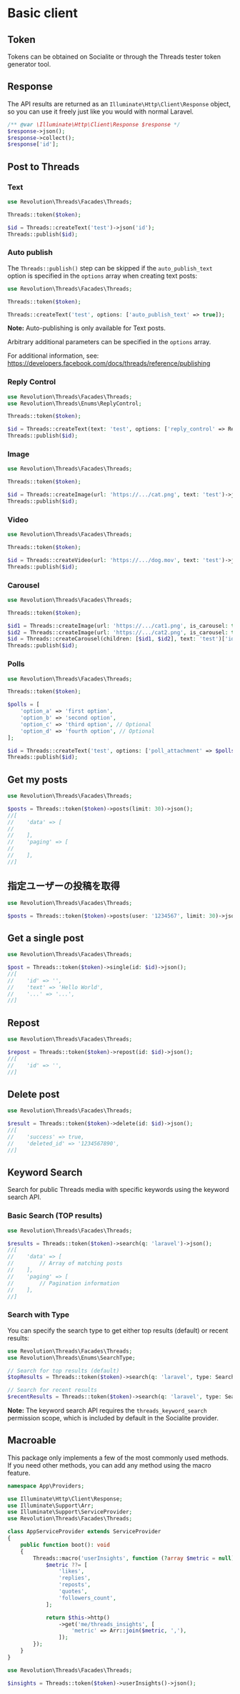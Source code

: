 Basic client
====

## Token

Tokens can be obtained on Socialite or through the Threads tester token generator tool.

## Response

The API results are returned as an `Illuminate\Http\Client\Response` object,
so you can use it freely just like you would with normal Laravel.

```php
/** @var \Illuminate\Http\Client\Response $response */
$response->json();
$response->collect();
$response['id'];
```

## Post to Threads

### Text

```php
use Revolution\Threads\Facades\Threads;

Threads::token($token);

$id = Threads::createText('test')->json('id');
Threads::publish($id);
```

### Auto publish

The `Threads::publish()` step can be skipped if the `auto_publish_text` option is specified in the `options` array when creating text posts:

```php
use Revolution\Threads\Facades\Threads;

Threads::token($token);

Threads::createText('test', options: ['auto_publish_text' => true]);
```

**Note:** Auto-publishing is only available for Text posts.

Arbitrary additional parameters can be specified in the `options` array.

For additional information, see: https://developers.facebook.com/docs/threads/reference/publishing

### Reply Control

```php
use Revolution\Threads\Facades\Threads;
use Revolution\Threads\Enums\ReplyControl;

Threads::token($token);

$id = Threads::createText(text: 'test', options: ['reply_control' => ReplyControl::FOLLOW->value])->json('id');
Threads::publish($id);
```

### Image

```php
use Revolution\Threads\Facades\Threads;

Threads::token($token);

$id = Threads::createImage(url: 'https://.../cat.png', text: 'test')->json('id');
Threads::publish($id);
```

### Video

```php
use Revolution\Threads\Facades\Threads;

Threads::token($token);

$id = Threads::createVideo(url: 'https://.../dog.mov', text: 'test')->json('id');
Threads::publish($id);
```

### Carousel

```php
use Revolution\Threads\Facades\Threads;

Threads::token($token);

$id1 = Threads::createImage(url: 'https://.../cat1.png', is_carousel: true)['id'];
$id2 = Threads::createImage(url: 'https://.../cat2.png', is_carousel: true)['id'];
$id = Threads::createCarousel(children: [$id1, $id2], text: 'test')['id'];
Threads::publish($id);
```

### Polls

```php
use Revolution\Threads\Facades\Threads;

Threads::token($token);

$polls = [
    'option_a' => 'first option',
    'option_b' => 'second option',
    'option_c' => 'third option', // Optional
    'option_d' => 'fourth option', // Optional
];

$id = Threads::createText('test', options: ['poll_attachment' => $polls])->json('id');
Threads::publish($id);
```

## Get my posts

```php
use Revolution\Threads\Facades\Threads;

$posts = Threads::token($token)->posts(limit: 30)->json();
//[
//    'data' => [
//
//    ],
//    'paging' => [
//
//    ],
//]
```

## 指定ユーザーの投稿を取得

```php
use Revolution\Threads\Facades\Threads;

$posts = Threads::token($token)->posts(user: '1234567', limit: 30)->json();
```

## Get a single post

```php
use Revolution\Threads\Facades\Threads;

$post = Threads::token($token)->single(id: $id)->json();
//[
//    'id' => '',
//    'text' => 'Hello World',
//    '...' => '...',
//]
```

## Repost

```php
use Revolution\Threads\Facades\Threads;

$repost = Threads::token($token)->repost(id: $id)->json();
//[
//    'id' => '',
//]
```

## Delete post

```php
use Revolution\Threads\Facades\Threads;

$result = Threads::token($token)->delete(id: $id)->json();
//[
//    'success' => true,
//    'deleted_id' => '1234567890',
//]
```

## Keyword Search

Search for public Threads media with specific keywords using the keyword search API.

### Basic Search (TOP results)

```php
use Revolution\Threads\Facades\Threads;

$results = Threads::token($token)->search(q: 'laravel')->json();
//[
//    'data' => [
//        // Array of matching posts
//    ],
//    'paging' => [
//        // Pagination information
//    ],
//]
```

### Search with Type

You can specify the search type to get either top results (default) or recent results:

```php
use Revolution\Threads\Facades\Threads;
use Revolution\Threads\Enums\SearchType;

// Search for top results (default)
$topResults = Threads::token($token)->search(q: 'laravel', type: SearchType::TOP->name)->json();

// Search for recent results
$recentResults = Threads::token($token)->search(q: 'laravel', type: SearchType::RECENT->name)->json();
```

**Note:** The keyword search API requires the `threads_keyword_search` permission scope, which is included by default in the Socialite provider.

## Macroable

This package only implements a few of the most commonly used methods.  
If you need other methods, you can add any method using the macro feature.

```php
namespace App\Providers;

use Illuminate\Http\Client\Response;
use Illuminate\Support\Arr;
use Illuminate\Support\ServiceProvider;
use Revolution\Threads\Facades\Threads;

class AppServiceProvider extends ServiceProvider
{
    public function boot(): void
    {
        Threads::macro('userInsights', function (?array $metric = null): Response {
            $metric ??= [
                'likes',
                'replies',
                'reposts',
                'quotes',
                'followers_count',
            ];

            return $this->http()
                ->get('me/threads_insights', [
                    'metric' => Arr::join($metric, ','),
                ]);
        });
    }
}
```

```php
use Revolution\Threads\Facades\Threads;

$insights = Threads::token($token)->userInsights()->json();
```
